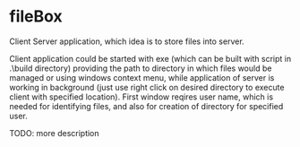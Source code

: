 # fileBox
Client Server application, which idea is to store files into server. 

Client application could be started with exe (which can be built with script in .\build directory) providing the path to directory in which 
files would be managed or using windows context menu, while application of server is working in background 
(just use right click on desired directory to execute client with specified location).
First window reqires user name, which is needed for identifying files, and also for creation of directory for specified user.

TODO: more description
